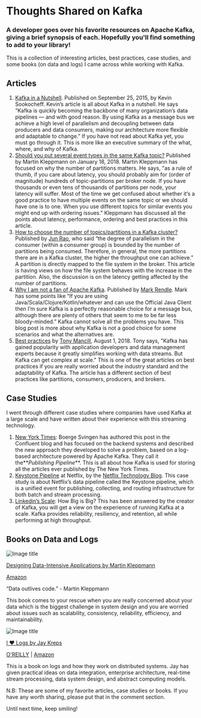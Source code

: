 # Thoughts Shared on Kafka

### A developer goes over his favorite resources on Apache Kafka, giving a brief synopsis of each. Hopefully you'll find something to add to your library!


This is a collection of interesting articles, best practices, case studies, and some books (on data and logs) I came across while working with Kafka.

## Articles

1.  [Kafka in a Nutshell](https://sookocheff.com/post/kafka/kafka-in-a-nutshell/). Published on September 25, 2015, by Kevin Sookocheff. Kevin’s article is all about Kafka in a nutshell. He says “Kafka is quickly becoming the backbone of many organization’s data pipelines — and with good reason. By using Kafka as a message bus we achieve a high level of parallelism and decoupling between data producers and data consumers, making our architecture more flexible and adaptable to change.” If you have not read about Kafka yet, you must go through it. This is more like an executive summary of the what, where, and why of Kafka.
2.  [Should you put several event types in the same Kafka topic?](http://martin.kleppmann.com/2018/01/18/event-types-in-kafka-topic.html)  Published by Martin Kleppmann on January 18, 2018. Martin Kleppmann has focused on why the number of partitions matters. He says, "as a rule of thumb, if you care about latency, you should probably aim for (order of magnitude) hundreds of topic-partitions per broker node. If you have thousands or even tens of thousands of partitions per node, your latency will suffer. Most of the time we get confused about whether it’s a good practice to have multiple events on the same topic or we should have one is to one. When you use different topics for similar events you might end up with ordering issues." Kleppmann has discussed all the points about latency, performance, ordering and best practices in this article.
3.  [How to choose the number of topics/partitions in a Kafka cluster?](https://www.confluent.io/blog/how-choose-number-topics-partitions-kafka-cluster)  Published by  [Jun Rao](https://www.confluent.io/blog/author/jun-rao/ "View all posts by Jun Rao"), who said “the degree of parallelism in the consumer (within a consumer group) is bounded by the number of partitions being consumed. Therefore, in general, the more partitions there are in a Kafka cluster, the higher the throughput one can achieve.” A partition is directly mapped to the file system in the broker. This article is having views on how the file system behaves with the increase in the partition. Also, the discussion is on the latency getting affected by the number of partitions.
4.  [Why I am not a fan of Apache Kafka](https://gist.github.com/markrendle/26e423b6597685757732). Published by  [Mark Rendle](https://gist.github.com/markrendle). Mark has some points like “If you are using Java/Scala/Clojure/Kotlin/whatever and can use the Official Java Client then I’m sure Kafka is a perfectly reasonable choice for a message bus, although there are plenty of others that seem to me to be far less bloody-minded.” Kafka cannot solve all the problems you have. This blog post is more about why Kafka is not a good choice for some scenarios and what the alternatives are.
5.  [Best practices](https://blog.newrelic.com/engineering/kafka-best-practices/)  by  [Tony Mancill](https://blog.newrelic.com/author/tonymancill/), August 1, 2018. Tony says, "Kafka has gained popularity with application developers and data management experts because it greatly simplifies working with data streams. But Kafka can get complex at scale." This is one of the great articles on best practices if you are really worried about the industry standard and the adaptability of Kafka. The article has a different section of best practices like partitions, consumers, producers, and brokers.

## Case Studies

I went through different case studies where companies have used Kafka at a large scale and have written about their experience with this streaming technology.

1.  [New York Times](https://www.confluent.io/blog/publishing-apache-kafka-new-york-times/): Boerge Svingen has authored this post in the Confluent blog and has focused on the backend systems and described the new approach they developed to solve a problem, based on a log-based architecture powered by Apache Kafka. They call it the**_Publishing Pipeline_**. This is all about how Kafka is used for storing all the articles ever published by The New York Times.
2.  [Keystone Pipeline](https://medium.com/netflix-techblog/kafka-inside-keystone-pipeline-dd5aeabaf6bb)  at Netflix, by the  [Netflix Technology Blog](https://medium.com/@NetflixTechBlog?source=post_header_lockup). This case study is about Netflix’s data pipeline called the Keystone pipeline, which is a unified event for publishing, collecting, and routing infrastructure for both batch and stream processing.
3.  [Linkedin’s Scale](https://engineering.linkedin.com/kafka/running-kafka-scale): How Big is Big? This has been answered by the creator of Kafka, you will get a view on the experience of running Kafka at a scale. Kafka provides reliability, resiliency, and retention, all while performing at high throughput.

## Books on Data and Logs

  

![Image title](https://images-na.ssl-images-amazon.com/images/I/51e0O8eNQ6L._SX386_BO1,204,203,200_.jpg)

[Designing Data-Intensive Applications by Martin Kleppmann](https://learning.oreilly.com/library/view/designing-data-intensive-applications/9781491903063/cover.html)

[Amazon](https://www.google.com/aclk?sa=L&ai=DChcSEwicye25_NHfAhVLHSsKHWXZAIQYABABGgJzZg&sig=AOD64_0x5Va1uenjoHj4R-rOYgFm6qiQ9w&ctype=5&q=&ved=0ahUKEwi2i-a5_NHfAhVGMI8KHTikAPYQ9A4IjwE&adurl=)

“Data outlives code.” - Martin Kleppmann

This book comes to your rescue when you are really concerned about your data which is the biggest challenge in system design and you are worried about issues such as scalability, consistency, reliability, efficiency, and maintainability.

  

![Image title](https://covers.oreillystatic.com/images/0636920034339/lrg.jpg)

[I ♥ Logs by Jay Kreps](https://learning.oreilly.com/library/view/i-heart-logs/9781491909379/titlepage01.html)


[O'REILLY](http://shop.oreilly.com/product/0636920034339.do) | [Amazon](https://www.amazon.in/Heart-Logs-Stream-Processing-Integration-ebook/dp/B00NUGHIU6/ref=sr_1_1?s=books&ie=UTF8&qid=1546531554&sr=1-1&keywords=I+Heart+Logs)

This is a book on logs and how they work on distributed systems. Jay has given practical ideas on data integration, enterprise architecture, real-time stream processing, data system design, and abstract computing models.

N.B: These are some of my favorite articles, case studies or books. If you have any worth sharing, please put that in the comment section.

Until next time, keep smiling!
